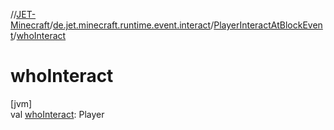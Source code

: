 //[JET-Minecraft](../../../index.md)/[de.jet.minecraft.runtime.event.interact](../index.md)/[PlayerInteractAtBlockEvent](index.md)/[whoInteract](who-interact.md)

# whoInteract

[jvm]\
val [whoInteract](who-interact.md): Player
